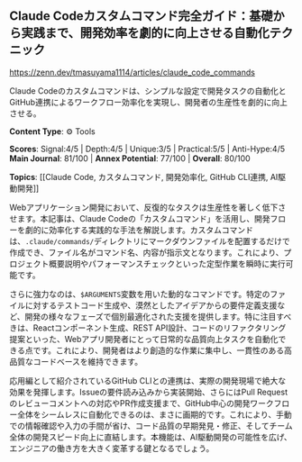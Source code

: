 ## Claude Codeカスタムコマンド完全ガイド：基礎から実践まで、開発効率を劇的に向上させる自動化テクニック

https://zenn.dev/tmasuyama1114/articles/claude_code_commands

Claude Codeのカスタムコマンドは、シンプルな設定で開発タスクの自動化とGitHub連携によるワークフロー効率化を実現し、開発者の生産性を劇的に向上させる。

**Content Type**: ⚙️ Tools

**Scores**: Signal:4/5 | Depth:4/5 | Unique:3/5 | Practical:5/5 | Anti-Hype:4/5
**Main Journal**: 81/100 | **Annex Potential**: 77/100 | **Overall**: 80/100

**Topics**: [[Claude Code, カスタムコマンド, 開発効率化, GitHub CLI連携, AI駆動開発]]

Webアプリケーション開発において、反復的なタスクは生産性を著しく低下させます。本記事は、Claude Codeの「カスタムコマンド」を活用し、開発フローを劇的に効率化する実践的な手法を解説します。カスタムコマンドは、`.claude/commands/`ディレクトリにマークダウンファイルを配置するだけで作成でき、ファイル名がコマンド名、内容が指示文となります。これにより、プロジェクト概要説明やパフォーマンスチェックといった定型作業を瞬時に実行可能です。

さらに強力なのは、`$ARGUMENTS`変数を用いた動的なコマンドです。特定のファイルに対するテストコード生成や、漠然としたアイデアからの要件定義支援など、開発の様々なフェーズで個別最適化された支援を提供します。特に注目すべきは、Reactコンポーネント生成、REST API設計、コードのリファクタリング提案といった、Webアプリ開発者にとって日常的な品質向上タスクを自動化できる点です。これにより、開発者はより創造的な作業に集中し、一貫性のある高品質なコードベースを維持できます。

応用編として紹介されているGitHub CLIとの連携は、実際の開発現場で絶大な効果を発揮します。Issueの要件読み込みから実装開始、さらにはPull Requestのレビューコメントへの対応やPR作成支援まで、GitHub中心の開発ワークフロー全体をシームレスに自動化できるのは、まさに画期的です。これにより、手動での情報確認や入力の手間が省け、コード品質の早期発見・修正、そしてチーム全体の開発スピード向上に直結します。本機能は、AI駆動開発の可能性を広げ、エンジニアの働き方を大きく変革する鍵となるでしょう。